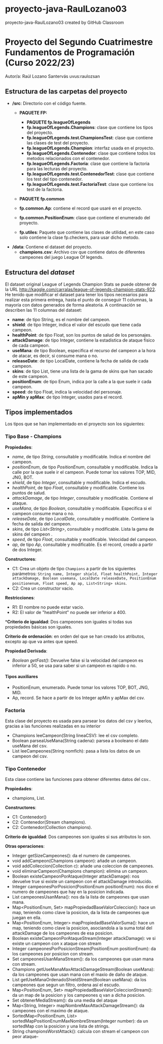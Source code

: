 # proyecto-java-RaulLozano03
proyecto-java-RaulLozano03 created by GitHub Classroom

# Proyecto del Segundo Cuatrimestre Fundamentos de Programación (Curso 2022/23)
Autor/a: Raúl Lozano Santervás   uvus:raulozsan


## Estructura de las carpetas del proyecto

* **/src**: Directorio con el código fuente.
  * **PAQUETE FP:**
    * **PAQUETE fp.leagueOfLegends**
    * **fp.leagueOfLegends.Champions**: clase que contiene los tipos del proyecto.
    * **fp.leagueOfLegends.test.ChampionsTest**: clase que contiene las clases de test del proyecto.
    * **fp.leagueOfLegends.Champion**: interfaz usada en el proyecto.
    * **fp.leagueOfLegends.Contenedor**: clase que contiene todos los metodos relacionados con el contenedor.
    * **fp.leagueOfLegends.Factoria**: clase que contiene la factoria para las lecturas del proyecto.
    * **fp.leagueOfLegends.test.ContenedorTest**: clase que contiene los test del tipo contenedor.
    * **fp.leagueOfLegends.test.FactoriaTest**: clase que contiene los test de la factoria.

  * **PAQUETE fp.common**
   * **fp.common.Ap**: contiene el record que usaré en el proyecto.
   * **fp.common.PositionEnum**: clase que contiene el enumerado del proyecto.
  * **fp.utiles**:  Paquete que contiene las clases de utilidad, en este caso solo contiene la clase fp.checkers, para usar dicho metodo. 
* **/data**: Contiene el dataset del proyecto.
    * **champions.csv**: Archivo csv que contiene datos de diferentes campeones del juego League Of legends.
    
## Estructura del *dataset*

El dataset original League of Legends Champion Stats se puede obtener de la URL http://kaggle.com/carralas/league-of-legends-champion-stats-922. He tenido que modificar el dataset para tener los tipos necesarios para realizar esta primera entrega, hasta el punto de conseguir 11 columnas, la mayoría con datos generados de forma aleatoria. A continuación se describen las 11 columnas del dataset:

* **name**: de tipo String,  es el nombre del campeon.
* **shield**: de tipo Integer, indica el valor del escudo que tiene cada campeon.
* **healthPoint**: de tipo Float, son los puntos de salud de los personajes.
* **attackDamage**: de tipo Integer, contiene la estadistica de ataque fisico de cada campeon.
* **useMana**: de tipo Boolean, especifica el recurso del campeon a la hora de atacar, es decir, si consume mana o no.
* **releaseDate**: de tipo LocalDate, contiene la fecha de salida de cada campeon.
* **skins**: de tipo List, tiene una lista de la gama de skins que han sacado de este campeon. 
* **positionEnum**: de tipo Enum, indica por la calle a la que suele ir cada campeon. 
* **speed**: de tipo Float, indica la velocidad del personaje.
* **apMin y apMax**: de tipo Integer, usados para el record.


## Tipos implementados

Los tipos que se han implementado en el proyecto son los siguientes:

### Tipo Base - Champions

**Propiedades**:

- _name_, de tipo _String_, consultable y modificable. Indica el nombre del campeon. 
- _positionEnum_, de tipo _PositionEnum_, consultable y modificable. Indica la calle por la que suele ir el campeon. Puede tomar los valores TOP, MID, JNG, BOT.
- _shield_, de tipo _Integer_, consultable y modificable. Indica el escudo.
- _healthPoint_, de tipo _Float_, consultable y modificable. Contiene los puntos de salud.
- _attackDamage_, de tipo _Integer_, consultable y modificable. Contiene el ataque.
- _useMana_, de tipo _Boolean_, consultable y modificable. Especifica si el campeon consume mana o no.
- _releaseDate_, de tipo _LocalDate_, consultable y modificable. Contiene la fecha de salida del campeon.
- _skins_, de tipo _List\<String\>_, consultable y modificable. Lista la gama de skins del campeon  .
- _speed_, de tipo _Float_, consultable y modificable. Velocidad del campeon.
- _ap_, de tipo _Ap_, consultable y modificable. Es el record, creado a partir de dos Integer.

**Constructores**: 

- C1: Crea un objeto de tipo ```Champions``` a partir de los siguientes parámetros: ```String name, Integer shield, Float healthPoint, Integer attackDamage, Boolean usemana,
			LocalDate releaseDate, PositionEnum positionenum, Float speed, Ap ap, List<String> skins```.
- C2: Crea un constructor vacio.

**Restricciones**:
 
- R1: El nombre no puede estar vacio.
- R2: El valor de "healthPoint" no puede ser inferior a 400.

***Criterio de igualdad**: Dos campeones son iguales si todas sus propiedades básicas son iguales.

**Criterio de ordenación**: en orden del que se han creado los atributos, excepto ap que va antes que speed.

**Propiedad Derivada**:

- _Boolean getFast()_: Devuelve false si la velocidad del campeon es inferior a 50, se usa para saber si un campeon es rapido o no.

#### Tipos auxiliares

- PositionEnum, enumerado. Puede tomar los valores TOP, BOT, JNG, MID.
- Ap, record. Se hace a partir de los Integer apMin y apMax del csv.

### Factoria

Esta clase del proyecto es usada para parsear los datos del csv y leerlos, gracias a las funciones realizadas en su interior

-   Champions leeCampeon(String lineaCSV): lee el csv completo.
-	Boolean parseaUseMana(String cadena): parsea a booleano el dato useMana del csv.
-	List<Champions> leeCampeones(String nomfich): pasa a lista los datos de un campeon del csv.

### Tipo Contenedor

Esta clase contiene las funciones para obtener diferentes datos del csv..

**Propiedades**:

- champions, List<Champions>.


**Constructores**: 

- C1: Contenedor()
- C2: Contenedor(Stream<Champions> champions).
- C2: Contenedor(Collection<Champions> champions).




**Criterio de igualdad**: Dos campeones son iguales si sus atributos lo son.

**Otras operaciones**:
 
-	Integer getSizeCampeones(): da el numero de campeones.
-	void addCampeon(Champions campeon): añade un campeon.
-	void addColleccion(Collection<Champions> c): añade una coleccion de campeones.
-	void eliminarCampeon(Champions champion): elimina un campeon.
-	Boolean existeCampeonPorAtaque(Integer attackDamage): nos devuelve true si existe un campeon con el attackDamage introducido.
-	Integer campeonesPorPosicion(PositionEnum positionEnum): nos dice el numero de campeones que hay en la posicion indicada.
-	List<String> campeonesUsanMana(): nos da la lista de campeones que usan mana.
-	Map<PositionEnum, Set<String>> mapPropiedadBaseValorColeccion(): hace un map, teniendo como clave la posicion, da la lista de campeones que juegan en ella.
-	Map<PositionEnum, Integer> mapPropiedadBaseValorSuma():  hace un map, teniendo como clave la posicion, asociandola a la suma total del attackDamage de los campeones de esa posicion.
-	Boolean existeCampeonPorAtaqueStream(Integer attackDamage): ve si existe un campeon con x ataque con stream
-	Integer campeonesPorPosicionStream(PositionEnum positionEnum): da los campeones por posicion con stream.
-	Set<String> campeonesUsanManaStream(): da los campeones que usan mana con stream.
-	Champions getUseManaMaxAttackDamageStream(Boolean useMana): da los campeones que usan mana con el maxio de daño de ataque.
-	List<Champions> getUseManaOrdenadoShieldStream(Boolean useMana): da los campeones que segun un filtro, ordena así el escudo.
-	Map<PositionEnum, Set<String>> mapPropiedadBaseValorColeccionStream(): da un map de la posicion y los campeones q van a dicha posicion.
-	Set<Integer> obtenerMediaStream(): da una media del ataque
-	Map<String, Integer> mapNombreMaxAttackDamageStream(): da campeones con el maximo de ataque.
-	SortedMap<PositionEnum, List<String>> sortedMapPositionEnumMaxNombreStream(Integer number): da un sortedMap con la posicion y una lista de strings.
-	String championsWorstAttack(): calcula con stream el campeon con peor ataque-
